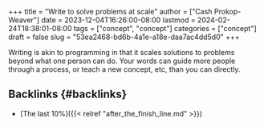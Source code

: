 +++
title = "Write to solve problems at scale"
author = ["Cash Prokop-Weaver"]
date = 2023-12-04T16:26:00-08:00
lastmod = 2024-02-24T18:38:01-08:00
tags = ["concept", "concept"]
categories = ["concept"]
draft = false
slug = "53ea2468-bd6b-4a1e-a18e-daa7ac4dd5d0"
+++

Writing is akin to programming in that it scales solutions to problems beyond what one person can do. Your words can guide more people through a process, or teach a new concept, etc, than you can directly.


## Backlinks {#backlinks}

-   [The last 10%]({{< relref "after_the_finish_line.md" >}})
